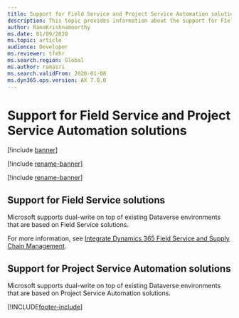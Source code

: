 ```yaml
---
title: Support for Field Service and Project Service Automation solutions
description: This topic provides information about the support for Field Service solutions and Project Service Automation solutions.
author: RamaKrishnamoorthy
ms.date: 01/09/2020
ms.topic: article
audience: Developer
ms.reviewer: tfehr
ms.search.region: Global
ms.author: ramasri
ms.search.validFrom: 2020-01-08
ms.dyn365.ops.version: AX 7.0.0
---
```


# Support for Field Service and Project Service Automation solutions

[!include [banner](../../includes/banner.md)]

[!include [rename-banner](~/includes/cc-data-platform-banner.md)]

[!include [rename-banner](~/includes/cc-data-platform-banner.md)]



## Support for Field Service solutions

Microsoft supports dual-write on top of existing Dataverse environments that are based on Field Service solutions.

For more information, see [Integrate Dynamics 365 Field Service and Supply Chain Management](/dynamics365/field-service/supply-chain-field-service-integration).

## Support for Project Service Automation solutions

Microsoft supports dual-write on top of existing Dataverse environments that are based on Project Service Automation solutions.


[!INCLUDE[footer-include](../../../../includes/footer-banner.md)]